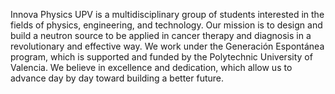 Innova Physics UPV is a multidisciplinary group of students interested in the fields of physics, engineering, and technology. Our mission is to design and build a neutron source to be applied in cancer therapy and diagnosis in a revolutionary and effective way. We work under the Generación Espontánea program, which is supported and funded by the Polytechnic University of Valencia. We believe in excellence and dedication, which allow us to advance day by day toward building a better future.
